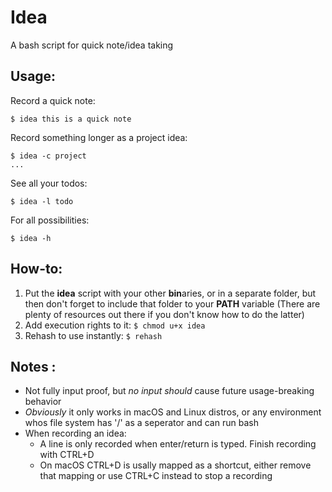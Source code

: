 # Idea
A bash script for quick note/idea taking

## Usage:
Record a quick note:
<br>
```console
$ idea this is a quick note
```

Record something longer as a project idea:
<br>
```console
$ idea -c project
...
```

See all your todos:
<br>
```console
$ idea -l todo
```

For all possibilities:
<br>
```console
$ idea -h
```

## How-to:
1. Put the **idea** script with your other **bin**aries, or in a separate folder, but then don't forget to include that folder to your **PATH** variable (There are plenty of resources out there if you don't know how to do the latter)
2. Add execution rights to it: ```$ chmod u+x idea```
3. Rehash to use instantly: ```$ rehash``` 

## Notes :
* Not fully input proof, but <i>no input should</i> cause future usage-breaking behavior
* *Obviously* it only works in macOS and Linux distros, or any environment whos file system has '/' as a seperator and can run bash
* When recording an idea:
  * A line is only recorded when enter/return is typed. Finish recording with CTRL+D
  * On macOS CTRL+D is usally mapped as a shortcut, either remove that mapping or use CTRL+C instead to stop a recording
